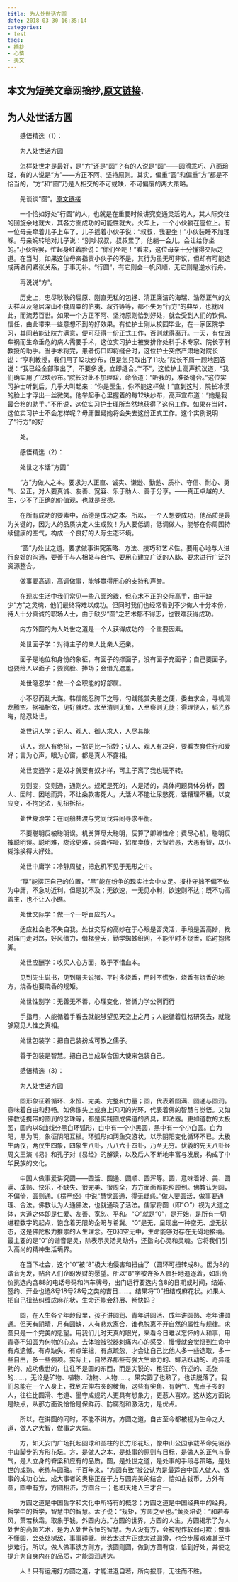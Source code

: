 ```yaml
---
title: 为人处世话方圆
date: 2018-03-30 16:35:14
categories: 
- test
tags:
- 摘抄
- 心情
- 美文
---
```

## 本文为短美文章网摘抄,[原文链接](http://www.DuanMeiWen.Com).
## 为人处世话方圆
　　感悟精选（1）：

　　为人处世话方圆

　　怎样处世才是最好，是“方”还是“圆”？有的人说是“圆”——圆滑乖巧、八面玲珑，有的人说是“方”——方正不阿、坚持原则。其实，偏重“圆”和偏重“方”都是不恰当的，“方”和“圆”乃是人相交的不可或缺，不可偏废的两大策略。

　　先谈谈“圆”。[原文链接](http://www.DuanMeiWen.Com)

<!--read more-->
　　一个恰如好处“行圆”的人，也就是在重要时候讲究变通灵活的人，其人际交往的回旋余地就大，其各方面成功的可能性就大。火车上，一个小伙躺在座位上。有一位母亲牵着儿子上车了，儿子摇着小伙子说：“叔叔，我要坐！”小伙装睡不加理睬。母亲婉转地对儿子说：“别吵叔叔，叔叔累了，他躺一会儿，会让给你坐的。”小伙听罢，忙起身红着脸说：“你们坐吧！”看来，这位母亲十分懂得交际之道。在当时，如果这位母亲指责小伙子的不是，其行为虽无可非议，但却有可能造成两者间紧张关系，于事无补。“行圆”，有它则会一帆风顺，无它则是逆水行舟。

　　再说说“方”。

　　历史上，忠尽耿耿的屈原、刚直无私的包拯、清正廉洁的海瑞、浩然正气的文天祥以及隐居深山不食周粟的伯夷、叔齐等等，都不失为“行方”的典型，也就因此，而流芳百世。如果一个方正不阿、坚持原则恰到好处，就会受到人们的钦佩、信任，由此带来一些意想不到的好效果。有位护士刚从校园毕业，在一家医院学习，其间若能让院方满意，便可获得一份正式工作，否则就得离开。一天，有位因车祸而生命垂危的病人需要手术，这位实习护士被安排作处科手术专家、院长亨利教授的助手。当手术将完，患者伤口即将缝合时，这位护士突然严肃地对院长说：“亨利教授，我们用了12块纱布，但是您只取出了11块。”院长不屑一顾地回答说：“我已经全部取出了，不要多说，立即缝合。”“不”，这位护士高声抗议道，“我们确实用了12块纱布。”院长对此不加理睬，命令道：“听我的，准备缝合。”这位实习护士听到后，几乎大叫起来：“你是医生，你不能这样做！”直到这时，院长冷漠的脸上才浮出一丝微笑。他举起手心里握着的每12块纱布，高声宣布道：“她是我最合格的助手。”不用说，这位实习护士理所当然地获得了这份工作。如果在当时，这位实习护士不会怎样呢？毋庸置疑她将会失去这份正式工作。这个实例说明了“行方”的好

　　处。

　　感悟精选（2）：

　　处世之本话“方圆”

　　“方”为做人之本。要求为人正直、诚实、谦逊、勤勉、质朴、守信、耐心、勇气、公正，对人要真诚、友善、宽容、乐于助人、善于分享。――真正卓越的人生，少不了正确的价值观，也就是品德。

　　在所有成功的要素中，品德是成功之本。所以，一个人想要成功，他品质是最为关键的，因为人的品质决定人生成败！为人要低调，低调做人，能够在你周围持续健康的空气，构成一个良好的人际生态环境。

　　“圆”为处世之道。要求做事讲究策略、方法、技巧和艺术性。要用心地与人进行良好的沟通，要善于与人相处与合作、要用心建立广泛的人脉、要求进行广泛的资源整合。

　　做事要高调，高调做事，能够赢得用心的支持和声誉。

　　在现实生活中我们常见一些八面玲珑，但心术不正的交际高手，由于缺少“方”之灵魂，他们最终将难以成功。但同时我们也经常看到不少做人十分本份，待人十分真诚的职场人士，由于缺少“圆”之艺术郁不得志，也很难获得成功。

　　内方外圆的为人处世之道是一个人获得成功的一个重要因素。

　　处世面子学：对待主子的亲人比亲人还亲。

　　面子是地位和身份的象征，有面子的撑面子，没有面子充面子；自己要面子，也要给人以面子；要赏脸、捧场；会借光遮羞。

　　处世隐忍学：做一个全职能的好部属。

　　小不忍而乱大谋。韩信能忍胯下之辱，勾践能赏夫差之便，委曲求全，寻机潜龙腾空。祸福相依，见好就收。水至清则无鱼，人至察则无徒；得理饶人，韬光养晦，隐忍处世。

　　处世识人学：识人、观人、御人求人，人尽其能

　　认人，观人有绝招，一招更比一招妙；认人、观人有决窍，要看衣食住行和爱好；言为心声，眼为心窗，都是真人不露相。

　　处世变通学：是奴才就要有奴才样，可主子离了我也玩不转。

　　穷则变，变则通，通则久。规矩是死的，人是活的，具体问题具体分析，因人、因时、因地而异，不让条款害死人，大活人不能让尿憋死，话糟理不糟，以变应变，不拘定法，见招拆招。

　　处世糊涂学：在同船共渡与党同伐异间寻求平衡。

　　不要聪明反被聪明误。机关算尽太聪明，反算了卿卿性命；费尽心机，聪明反被聪明误。聪明难，糊涂更难，装聋作哑，招痴卖傻，大智若愚，大愚有智，以小糊涂换得大好处。

　　处世中庸学：冷静周旋，把危机不见于无形之中。

　　“厚”能摆正自己的位置，“黑”能在纷争的现实社会中立足。报朴守拙不偏不依为中庸，不急功近利，但是犹不及；无欲速，一无见小利，欲速则不达；既不功高盖主，也不让人小瞧。

　　处世交际学：做一个一呼百应的人。

　　适应社会也不失自我。处世交际的高妙在于心眼是否灵活，手段是否高妙，找对庙门走对路，好风借力，借梯登天，勤学蜘蛛织网，不能平时不烧香，临时抱佛脚。

　　处世应酬学：收买人心方面，敢于不惜血本。

　　见到先生说书，见到屠夫说猪。平时多烧香，用时不慌张，烧香有烧香的地方，烧香也要烧香的规矩。

　　处世性别学：无善无不善，心理变化，皆循力学公例而行

　　手指月，人能循着手看去就能够望见天空上之月；人能循着性格研究去，就能够窥见人性之真相。

　　处世包装学：把自己装扮成可教之儒子。

　　善于包装是智慧。把自己当成联合国大使来包装自己。

　　感悟精选（3）：

　　为人处世话方圆

　　圆形象征着循环、永恒、完美、完整和力量；圆，代表着圆满、圆通与圆润。意味着自由和舒畅。如佛像头上或身上闪闪的光环，代表着佛的智慧与觉悟。又如佛教徒携带的圆润的念珠等，都是实践圆成佛道的资具，即法器。更如道教的太极图，圆内以S曲线分黑白环弧形，白中有一个小黑圆，黑中有一个小白圆。白为阳，黑为阴，象征阴阳互根。环弧形如两鱼交游状，以示阴阳变化循环不已。太极生两仪，两仪生四象，四象生八卦，八八六十四卦，乃至无穷。伏羲的先天八卦经周文王演《易》和孔子对《易经》的解读，以及后人不断地丰富与发展，构成了中华民族的文化。

　　中国人做事爱讲究圆――圆活、圆通、圆顺、圆浑等。圆，意味着好、美、圆满、成熟、快乐，不缺失、很完美、很周全，方方面面都能照顾到。佛教认为圆，不偏倚，圆则通。《楞严经》中说“慧觉圆通，得无疑惑。”做人要圆活，做事要通理、合法。佛教认为人通佛法，也就通晓了活法。儒家将圆（即“○”）视为大道之体，大道之体即是仁爱、友善、宽恕、平和。“○”就是“0”，是开始，是所有一切进程数字的起点，饱含着无限的企盼与希冀。“0”是无，呈现出一种空无、虚无状态，这是佛陀极力推崇的人生理念。在0和空无中，生命能够对存在无碍地接纳。最主要的是“0”的谐音是灵，除表示灵活灵动外，还指向心灵和灵魂。它将我们引入高尚的精神生活境界。

　　在当下社会，这个“0”被“8”极大地侵害和扭曲了（圆环可扭转成8）。因为8的谐音为发，贴合人们企盼发财的愿望。所以“8”字被许多人疯狂地追逐着，如出高价挑选内含88的电话号码和汽车牌号，出门远行要选内含8的日期或时间，结婚、签约、开业也选8号18号28号之类的吉日……。结果将“0”扭结成麻花状。如果人把自己扭结纠缠成麻花状，生命还能会舒展、畅快妈？

　　圆，在人生各个年龄段里，孩子讲圆润、青年讲圆活、成年讲圆熟、老年讲圆通。但天有阴晴，月有圆缺，人有悲欢离合，谁也脱离不开自然的属性与规律。求圆只是一个完美的愿望。用我们儿时天真的眼光，来看今日难以忘怀的人和事，用青春不知圆为何物的心态，去体验被锐器刺痛内心的感受，慢慢就会觉悟到生命中有点遗憾，有点缺失，有点笨拙，有点疏忽，才会让自己比他人多一些选取，多一些自由，多一些强项。实际上，自然界那些有强大生命力的、鲜活跃动的、奇异蓬勃的、成功傲世的，往往不是圆的东西，而是尖锐的、粗狂的、忤逆的、乖张的……，无论是矿物、植物、动物、人物……。果实圆了也熟了，也该脱落了。我们总能在一个人身上，找到左伸右突的棱角，这些有尖角、有朝气、鬼点子多的人，往往比圆滑、老道、墨守成规的人更具有想象力，更惹人喜欢。这从这方面说是缺点，从那方面说恰恰是保鲜药、防腐剂和激活力，是优点。

　　所以，在讲圆的同时，不能不讲方。方圆之道，自古至今都被视为生命之大道，做人之大智，做事之大端。

　　方，如天安门广场托起圆球和圆柱的长方形花坛，像中山公园承载革命先驱孙中山脚步的方形花坛。方，是做人之本，是处事的原则与目标，是做人的正气与骨气，是人立身的脊梁和应有的品质。圆，是处世之道，是处事的手段与策略，是处世的成熟、老练与圆融。千百年来，“方圆有致”被公认为是最适合中国人做人、做事的成功心法，成大事者的奥秘正在于方与圆完美的结合，恰如古钱币，方外有圆，圆中有方，方圆相济，方圆合一；也即天地人三才合一。

　　方圆之道是中国哲学和文化中所特有的概念；方圆之道是中国经典中的经典，哲学中的哲学，智慧中的智慧。孟子说：“规矩，方圆之至也。”黄炎培说：“和若春风，萧若秋霜。取象于钱，外圆内方。”方圆的世界，方圆的人生，方圆揭示了为人处世的高超艺术，是为人处世永恒的智慧。为人没有方，会被视作软弱可欺；做事不懂圆，会处处树敌，事事碰壁。尚若太过方正或太过圆滑，也会步履艰难甚至寸步难行。所以，做人做事该方则方，该圆则圆，做到方圆有度，恰到好处，并使之提升为自身内在的品质，才能圆润通达。

　　人！只有运用好方圆之道，才能进退自若，所向披靡，无往而不胜。
